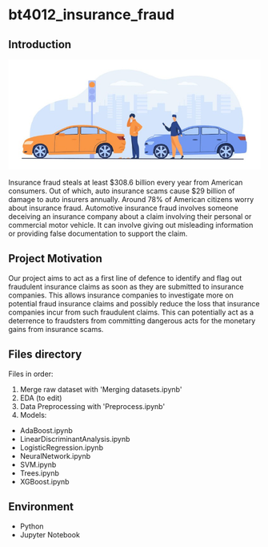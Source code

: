 # bt4012_insurance_fraud

## Introduction
![alt text](https://github.com/junweiteo/bt4012_insurance_fraud/blob/master/misc/car_fraud_img.jpg?raw=true)

Insurance fraud steals at least $308.6 billion every year from American consumers. Out of which, auto insurance scams cause $29 billion of damage to auto insurers annually. Around 78% of American citizens worry about insurance fraud. Automotive insurance fraud involves someone deceiving an insurance company about a claim involving their personal or commercial motor vehicle. It can involve giving out misleading information or providing false documentation to support the claim.

## Project Motivation
Our project aims to act as a first line of defence to identify and flag out fraudulent insurance claims as soon as they are submitted to insurance companies. This allows insurance companies to investigate more on potential fraud insurance claims and possibly reduce the loss that insurance companies incur from such fraudulent claims. This can potentially act as a deterrence to fraudsters from committing dangerous acts for the monetary gains from insurance scams.

## Files directory
Files in order:
1. Merge raw dataset with 'Merging datasets.ipynb'
2. EDA (to edit)
3. Data Preprocessing with 'Preprocess.ipynb'
4. Models:
  - AdaBoost.ipynb
  - LinearDiscriminantAnalysis.ipynb
  - LogisticRegression.ipynb
  - NeuralNetwork.ipynb
  - SVM.ipynb
  - Trees.ipynb
  - XGBoost.ipynb

## Environment

* Python
* Jupyter Notebook

